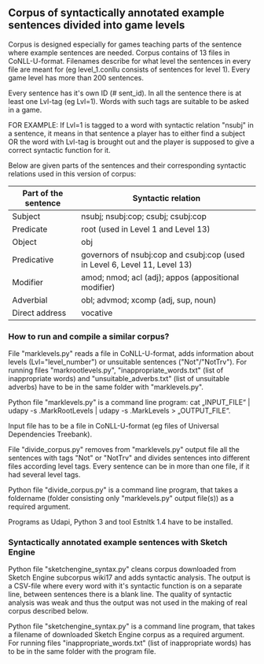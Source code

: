 ## Corpus of syntactically annotated example sentences divided into game levels
Corpus is designed especially for games teaching parts of the sentence where example sentences are needed. Corpus contains of 13 files in CoNLL-U-format. Filenames describe for what level the sentences in every file are meant for (eg level_1.conllu consists of sentences for level 1). Every game level has more than 200 sentences.

Every sentence has it's own ID (# sent_id). In all the sentence there is at least one Lvl-tag (eg Lvl=1). Words with such tags are suitable to be asked in a game. 

FOR EXAMPLE:
If Lvl=1 is tagged to a word with syntactic relation "nsubj" in a sentence, it means in that sentence a player has to either find a subject OR the word with Lvl-tag is brought out and the player is supposed to give a correct syntactic function for it.

Below are given parts of the sentences and their corresponding syntactic relations used in this version of corpus:

| Part of the sentence | Syntactic relation | 
| --- | --- | 
| Subject | nsubj; nsubj:cop; csubj; csubj:cop |
| Predicate | root (used in Level 1 and Level 13) |
| Object | obj |
| Predicative | governors of nsubj:cop and csubj:cop (used in Level 6, Level 11, Level 13) |
| Modifier | amod; nmod; acl (adj); appos (appositional modifier) |
| Adverbial | obl; advmod; xcomp (adj, sup, noun) |
| Direct address | vocative |


### How to run and compile a similar corpus?
File "marklevels.py" reads a file in CoNLL-U-format, adds information about levels (Lvl="level_number") or unsuitable sentences ("Not"/"NotTrv"). For running files "markrootlevels.py", "inappropriate_words.txt" (list of inappropriate words) and "unsuitable_adverbs.txt" (list of unsuitable adverbs) have to be in the same folder with "marklevels.py". 

Python file "marklevels.py" is a command line program:  cat „INPUT_FILE“ | udapy -s .MarkRootLevels | udapy -s .MarkLevels > „OUTPUT_FILE“. 

Input file has to be a file in CoNLL-U-format (eg files of Universal Dependencies Treebank).

File "divide_corpus.py" removes from "marklevels.py" output file all the sentences with tags "Not" or "NotTrv" and divides sentences into different files according level tags. Every sentence can be in more than one file, if it had several level tags. 

Python file "divide_corpus.py" is a command line program, that takes a foldername (folder consisting only "marklevels.py" output file(s)) as a required argument.

Programs as Udapi, Python 3 and tool Estnltk 1.4 have to be installed.

### Syntactically annotated example sentences with Sketch Engine
Python file "sketchengine_syntax.py" cleans corpus downloaded from Sketch Engine subcorpus wiki17 and adds syntactic analysis. The output is a CSV-file where every word with it's syntactic function is on a separate line, between sentences there is a blank line. The quality of syntactic analysis was weak and thus the output was not used in the making of real corpus described below.

Python file "sketchengine_syntax.py" is a command line program, that takes a filename of downloaded Sketch Engine corpus as a required argument.
For running files "inappropriate_words.txt" (list of inappropriate words) has to be in the same folder with the program file.
